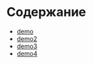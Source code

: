 # Содержание

- [demo](./demo.md)
- [demo2](./demo2.md)
- [demo3](./demo3.md)
- [demo4](./demo4.md)
